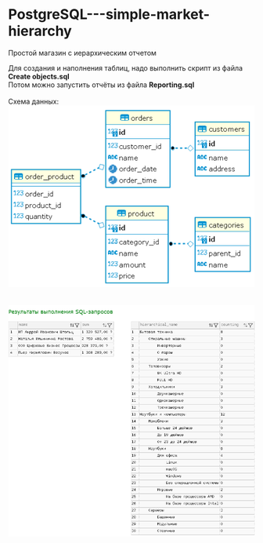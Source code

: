 # PostgreSQL---simple-market-hierarchy
Простой магазин с иерархическим отчетом

Для создания и наполнения таблиц, надо выполнить скрипт из файла **Create objects.sql**  
Потом можно запустить отчёты из файла **Reporting.sql**  
<br/>
Схема данных:  
![](https://github.com/SQLPowerUser/PostgreSQL---simple-market-hierarchy/blob/main/%D0%A1%D1%85%D0%B5%D0%BC%D0%B0%20%D0%B4%D0%B0%D0%BD%D0%BD%D1%8B%D1%85.png?raw=true)
<br/>
<br/>
<br/>
![](https://github.com/SQLPowerUser/PostgreSQL---simple-market-hierarchy/blob/main/%D0%A0%D0%B5%D0%B7%D1%83%D0%BB%D1%8C%D1%82%D0%B0%D1%82%D1%8B%20%D0%B2%D1%8B%D0%BF%D0%BE%D0%BB%D0%BD%D0%B5%D0%BD%D0%B8%D1%8F%20SQL-%D0%B7%D0%B0%D0%BF%D1%80%D0%BE%D1%81%D0%BE%D0%B2.png?raw=true)
